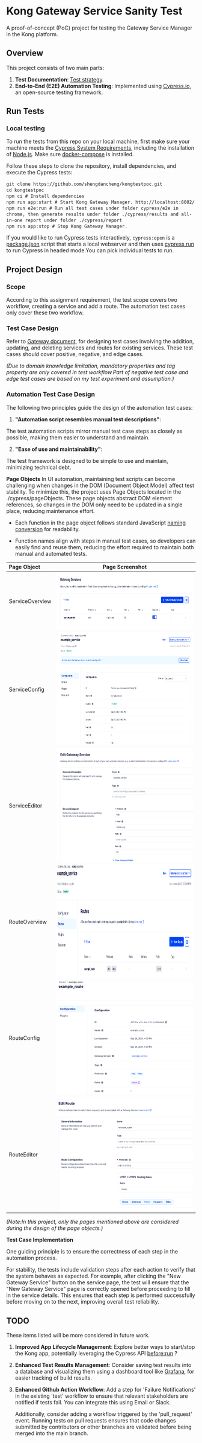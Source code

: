# Kong Gateway Service Sanity Test

A proof-of-concept (PoC) project for testing the Gateway Service Manager in the Kong platform.

## Overview

This project consists of two main parts:

1. **Test Documentation**: [Test strategy](https://github.com/shengdancheng/kongtestpoc/blob/main/test_doc/Test%20Strategy_service_route_sanity_test.docx).
2. **End-to-End (E2E) Automation Testing**: Implemented using [Cypress.io](https://www.cypress.io/), an open-source testing framework.

## Run Tests

### Local testing

To run the tests from this repo on your local machine, first make sure your machine meets the [Cypress System Requirements](https://on.cypress.io/guides/getting-started/installing-cypress#System-requirements), including the installation of [Node.js](https://docs.cypress.io/guides/getting-started/installing-cypress#Installing-Nodejs).
Make sure [docker-compose](https://docs.docker.com/compose/install/) is installed.

Follow these steps to clone the repository, install dependencies, and execute the Cypress tests:

```shell
git clone https://github.com/shengdancheng/kongtestpoc.git
cd kongtestpoc
npm ci # Install dependencies
npm run app:start # Start Kong Gateway Manager. http://localhost:8002/
npm run e2e:run # Run all test cases under folder cypress/e2e in chrome, then generate results under folder ./cypress/results and all-in-one report under folder ./cypress/report
npm run app:stop # Stop Kong Gateway Manager.
```

If you would like to run Cypress tests interactively, `cypress:open` is a [package.json](./package.json) script that starts a local webserver and then uses [cypress run](https://docs.cypress.io/guides/guides/command-line#cypress-run) to run Cypress in headed mode.You can pick individual tests to run.

## Project Design

### Scope

According to this assignment requirement, the test scope covers two workflow, creating a service and add a route.
The automation test cases only cover these two workflow.

### Test Case Design

Refer to [Gateway document](https://docs.konghq.com/gateway/latest/kong-manager/get-started/services-and-routes/), for designing test cases involving the addition, updating, and deleting services and routes for existing services. These test cases should cover positive, negative, and edge cases. 

*(Due to domain knowledge limitation, mandatory properties and tag property are only covered in test workflow.Part of negative test case and edge test cases are based on my test experiment and assumption.)*

### Automation Test Case Design
The following two principles guide the design of the automation test cases:

1. **"Automation script resembles manual test descriptions"**:

The test automation scripts mirror manual test case steps as closely as possible, making them easier to understand and maintain.

2. **"Ease of use and maintainability"**:

The test framework is designed to be simple to use and maintain, minimizing technical debt.

**Page Objects**
In UI automation, maintaining test scripts can become challenging when changes in the DOM (Document Object Model) affect test stability. To minimize this, the project uses Page Objects located in the ./cypress/pageObjects. These page objects abstract DOM element references, so changes in the DOM only need to be updated in a single place, reducing maintenance effort.
- Each function in the page object follows standard JavaScript [naming conversion](https://www.w3schools.com/js/js_conventions.asp) for readability.

- Function names align with steps in manual test cases, so developers can easily find and reuse them, reducing the effort required to maintain both manual and automated tests.

| Page Object     | Page Screenshot|
| :---        |    :----:   |
| ServiceOverview     |  <img src="https://github.com/shengdancheng/kongtestpoc/blob/main/img/service_overview.png" width="700" height="150" />| 
| ServiceConfig   | <img src="https://github.com/shengdancheng/kongtestpoc/blob/main/img/service_config.png" width="700" height="300" />       |
| ServiceEditor  |  <img src="https://github.com/shengdancheng/kongtestpoc/blob/main/img/service_editor.png" width="700" height="300" />         |
| RouteOverview  | <img src="https://github.com/shengdancheng/kongtestpoc/blob/main/img/route_overview.png" width="700" height="300" />        | 
| RouteConfig  | <img src="https://github.com/shengdancheng/kongtestpoc/blob/main/img/route_config.png" width="700" height="300" />        |
| RouteEditor  | <img src="https://github.com/shengdancheng/kongtestpoc/blob/main/img/route_editor.png" width="700" height="300" />       |

*(Note:In this project, only the pages mentioned above are considered during the design of the page objects.)*

**Test Case Implementation**

One guiding principle is to ensure the correctness of each step in the automation process.

For stability, the tests include validation steps after each action to verify that the system behaves as expected. For example, after clicking the "New Gateway Service" button on the service page, the test will ensure that the "New Gateway Service" page is correctly opened before proceeding to fill in the service details. This ensures that each step is performed successfully before moving on to the next, improving overall test reliability.

## TODO

These items listed will be more considered in future work.

1. **Improved App Lifecycle Management**:
   Explore better ways to start/stop the Kong app, potentially leveraging the Cypress API [before:run](https://docs.cypress.io/api/plugins/before-run-api#__docusaurus_skipToContent_fallback) ?

2. **Enhanced Test Results Management**:
   Consider saving test results into a database and visualizing them using a dashboard tool like [Grafana](https://grafana.com/), for easier tracking of build results.

3. **Enhanced Github Action Workflow**:
   Add a step for 'Failure Notifications' in the existing 'test' workflow to ensure that relevant stakeholders are notified if tests fail. You can integrate this using Email or Slack.

   Additionally, consider adding a workflow triggered by the 'pull_request' event. Running tests on pull requests ensures that code changes submitted by contributors or other branches are validated before being merged into the main branch.
